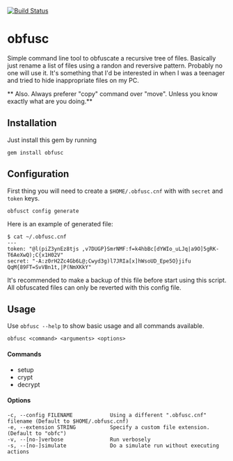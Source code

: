 [![Build Status](https://img.shields.io/travis/marcosgz/obfusc.svg?style=flat)](https://travis-ci.org/marcosgz/obfusc)

# obfusc
Simple command line tool to obfuscate a recursive tree of files. Basically just rename a list of files using a randon and reversive pattern. Probably no one will use it. It's something that I'd be interested in when I was a teenager and tried to hide inappropriate files on my PC.

** Also. Always preferer "copy" command over "move". Unless you know exactly what are you doing.**

## Installation
Just install this gem by running

```
gem install obfusc
```

## Configuration
First thing you will need to create a `$HOME/.obfusc.cnf` with with `secret` and `token` keys.

```
obfusct config generate
```

Here is an example of generated file:
```
$ cat ~/.obfusc.cnf
---
token: "@l(piZ3ynEz8tjs ,v7DUGP}SmrNMF:f=k4hbBc[dYWIo_uLJq|a9O]5gRK-T6AeXwQ);C{x1H02V"
secret: "-A:z0rH2Zc4Gb6L@;Cwyd3g)l7JRIa[x]hWsoUD_Epe5O}jifu QqM{89FT=SvVBn1t,|P(NmXKkY"
```

It's recommended to make a backup of this file before start using this script. All obfuscated files can only be reverted with this config file.

## Usage

Use `obfusc --help` to show basic usage and all commands available.

```
obfusc <command> <arguments> <options>
```

#### Commands
* setup
* crypt
* decrypt

#### Options
```
-c, --config FILENAME            Using a different ".obfusc.cnf" filename (Default to $HOME/.obfusc.cnf)
-e, --extension STRING           Specify a custom file extension. (Default to "obfc")
-v, --[no-]verbose               Run verbosely
-s, --[no-]simulate              Do a simulate run without executing actions
```
